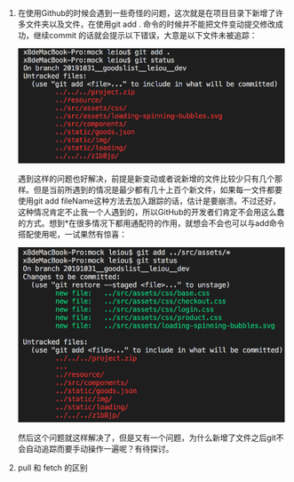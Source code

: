 1. 在使用Github的时候会遇到一些奇怪的问题，这次就是在项目目录下新增了许多文件夹以及文件，在使用git add . 命令的时候并不能把文件变动提交修改成功，继续commit 的话就会提示以下错误，大意是以下文件未被追踪：

    ![add1](../Git/img/add1.png)

    遇到这样的问题也好解决，前提是新变动或者说新增的文件比较少只有几个那样。但是当前所遇到的情况是最少都有几十上百个新文件，如果每一文件都要使用git add fileName这种方法去加入跟踪的话，估计是要崩溃。不过还好，这种情况肯定不止我一个人遇到的，所以GitHub的开发者们肯定不会用这么蠢的方式。想到*在很多情况下都用通配符的作用，就想会不会也可以与add命令搭配使用呢，一试果然有惊喜：

    ![add2](../Git/img/add2.png)

    然后这个问题就这样解决了，但是又有一个问题，为什么新增了文件之后git不会自动追踪而要手动操作一遍呢？有待探讨。


2. pull 和 fetch 的区别


